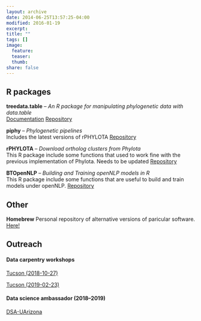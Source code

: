 ```yaml
---
layout: archive
date: 2014-06-25T13:57:25-04:00
modified: 2016-01-19
excerpt:
title: ""
tags: []
image:
  feature:
  teaser:
  thumb:
share: false
---
```



## R packages

**treedata.table** – *An R package for manipulating phylogenetic data with data.table*  
[Documentation](http://www.uyedalab.com/treedata.table/index.html)
[Repository](https://github.com/uyedaj/treedata.table)

**piphy** – *Phylogenetic pipelines*  
Includes the latest versions of rPHYLOTA
[Repository](https://github.com/cromanpa94/piphy)

**rPHYLOTA** – *Download ortholog clusters from Phylota*  
This R package include some functions that used to work fine with the previous implementation of Phylota. Needs to be updated [Repository](https://github.com/cromanpa94/rPHYLOTA)


**BTOpenNLP** – *Building and Training openNLP models in R*  
This R package include some functions that are useful to build and train models under openNLP. [Repository](https://github.com/cromanpa94/BTOpenNLP)


## Other

**Homebrew** 
Personal repository of alternative versions of paricular software. [Here!](https://github.com/cromanpa94/Homebrew-AlternativeVersions)

## Outreach

#### Data carpentry workshops

[Tucson (2018-10-27)](https://uhilgert.github.io/2018-10-27-Tucson/)

[Tucson (2019-02-23)](https://ua-carpentries-workshops.github.io/2019-02-23-Tucson/)


#### Data science ambassador (2018–2019)

[DSA-UArizona](https://datascience.arizona.edu/person/cristian-rom%C3%A1n-palacios)
